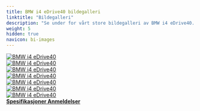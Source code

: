 ```yaml
---
title: BMW i4 eDrive40 bildegalleri
linktitle: "Bildegalleri"
description: "Se under for vårt store bildegalleri av BMW i4 eDrive40. Klikk på bildene for høyoppløselige versjoner."
weight: 5
hidden: true
navicon: bi-images
---
```

<!-- markdownlint-disable MD033 -->
<div class="row" id ="my-gallery">
	<div class="pswp-grid-item col-6 col-md-4">
		<a href="https://media.evkx.net/multimedia/models/bmw/i4/i4_edrive40/charging_1.jpg"
data-pswp-src="https://media.evkx.net/multimedia/models/bmw/i4/i4_edrive40/charging_1.jpg"
data-pswp-width="3000"
data-pswp-height="2001" 
target="_blank">
			<img src="https://media.evkx.net/multimedia/models/bmw/i4/i4_edrive40/charging_1_xst.jpg" alt="BMW i4 eDrive40" class="img-fluid " />
		</a>
	</div>
	<div class="pswp-grid-item col-6 col-md-4">
		<a href="https://media.evkx.net/multimedia/models/bmw/i4/i4_edrive40/exterior_1.jpg"
data-pswp-src="https://media.evkx.net/multimedia/models/bmw/i4/i4_edrive40/exterior_1.jpg"
data-pswp-width="3000"
data-pswp-height="2255" 
target="_blank">
			<img src="https://media.evkx.net/multimedia/models/bmw/i4/i4_edrive40/exterior_1_xst.jpg" alt="BMW i4 eDrive40" class="img-fluid " />
		</a>
	</div>
	<div class="pswp-grid-item col-6 col-md-4">
		<a href="https://media.evkx.net/multimedia/models/bmw/i4/i4_edrive40/exterior_2.jpg"
data-pswp-src="https://media.evkx.net/multimedia/models/bmw/i4/i4_edrive40/exterior_2.jpg"
data-pswp-width="3000"
data-pswp-height="2001" 
target="_blank">
			<img src="https://media.evkx.net/multimedia/models/bmw/i4/i4_edrive40/exterior_2_xst.jpg" alt="BMW i4 eDrive40" class="img-fluid " />
		</a>
	</div>
	<div class="pswp-grid-item col-6 col-md-4">
		<a href="https://media.evkx.net/multimedia/models/bmw/i4/i4_edrive40/exterior_3.jpg"
data-pswp-src="https://media.evkx.net/multimedia/models/bmw/i4/i4_edrive40/exterior_3.jpg"
data-pswp-width="3000"
data-pswp-height="2245" 
target="_blank">
			<img src="https://media.evkx.net/multimedia/models/bmw/i4/i4_edrive40/exterior_3_xst.jpg" alt="BMW i4 eDrive40" class="img-fluid " />
		</a>
	</div>
	<div class="pswp-grid-item col-6 col-md-4">
		<a href="https://media.evkx.net/multimedia/models/bmw/i4/i4_edrive40/frontseats_1.jpg"
data-pswp-src="https://media.evkx.net/multimedia/models/bmw/i4/i4_edrive40/frontseats_1.jpg"
data-pswp-width="3000"
data-pswp-height="2121" 
target="_blank">
			<img src="https://media.evkx.net/multimedia/models/bmw/i4/i4_edrive40/frontseats_1_xst.jpg" alt="BMW i4 eDrive40" class="img-fluid " />
		</a>
	</div>
	<div class="pswp-grid-item col-6 col-md-4">
		<a href="https://media.evkx.net/multimedia/models/bmw/i4/i4_edrive40/main_1.jpg"
data-pswp-src="https://media.evkx.net/multimedia/models/bmw/i4/i4_edrive40/main_1.jpg"
data-pswp-width="3000"
data-pswp-height="1999" 
target="_blank">
			<img src="https://media.evkx.net/multimedia/models/bmw/i4/i4_edrive40/main_1_xst.jpg" alt="BMW i4 eDrive40" class="img-fluid " />
		</a>
	</div>
	<div class="pswp-grid-item col-6 col-md-4">
		<a href="https://media.evkx.net/multimedia/models/bmw/i4/i4_edrive40/trunk_1.jpg"
data-pswp-src="https://media.evkx.net/multimedia/models/bmw/i4/i4_edrive40/trunk_1.jpg"
data-pswp-width="3000"
data-pswp-height="2121" 
target="_blank">
			<img src="https://media.evkx.net/multimedia/models/bmw/i4/i4_edrive40/trunk_1_xst.jpg" alt="BMW i4 eDrive40" class="img-fluid " />
		</a>
	</div>
</div>
<script type="module">
  import PhotoSwipeLightbox from '/js/photoswipe-lightbox.esm.js';
    const lightbox = new PhotoSwipeLightbox({
       gallery: '#my-gallery',
        children: 'a',
        pswpModule: () => import('/js/photoswipe.esm.js')
    });
lightbox.init();
</script>
<div class="mt-3 mb-3">
<a href="../specifications/" class="text-decoration-none text-black">
<strong><i class="bi-arrow-left"></i> Spesifikasjoner </strong>
</a>
<a href="../reviews/" class="text-decoration-none text-black float-end">
<strong>Anmeldelser <i class="bi-arrow-right"></i></strong>
</a>
</div>
